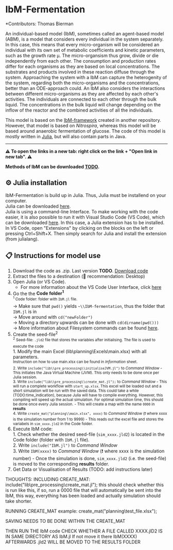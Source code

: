 # IbM-Fermentation

*Contributors: Thomas Bierman

An individual-based model (IbM), sometimes called an agent-based model (ABM), is a model that considers every individual in the system separately.
In this case, this means that every micro-organism will be considered an individual with its own set of metabolic coefficients and kinetic parameters, such as the growth rate µ. The micro-organsism thus grow, divide or die independently from each other. The consumption and production rates differ for each organisms as they are based on local concentrations. The substrates and products involved in these reaction diffuse through the system. Approaching the system with a IbM can capture the heterogenity of the system, regarding both the micro-organisms and the concentrations, better than an ODE-approach could. An IbM also considers the interactions between different micro-organisms as they are affected by each other's activities.
The individuals are connected to each other through the bulk liquid. The concentrations in the bulk liquid will change depending on the inflow of the reactor and the combined activities of all the individuals.

This model is based on the [IbM-framework](https://github.com/Computational-Platform-IbM/IbM) created in another repository. However, that model is based on _Nitrospira_, whereas this model will be based around
anaerobic fermentation of glucose. The code of this model is mostly written in [Julia](https://julialang.org/), but will also contain parts in Java.
_______________________________

**:warning: To open the links in a new tab: right click on the link + "Open link in new tab". :warning:**

**Methods of IbM can be downloaded [TODO]().**

## :gear: Julia installation
IbM-Fermentation is build up in Julia. Thus, Julia must be installend on your computer.
<br> Julia can be downloaded [here](https://julialang.org/downloads/).
<br> Julia is using a command-line Interface. To make working with the code easier, it is also possible to run it with Visual Studio Code (VS Code), which can be downloaded [here](https://code.visualstudio.com/Download). In this case, a Julia extension has to be installed. In VS Code, open "Extensions" by clicking on the blocks on the left or pressing Ctrl+Shift+X. Then simply search for Julia and install the extension (from julialang).

## :clipboard: Instructions for model use
1. Download the code as .zip. Last version **TODO**. [Download code]()
2. Extract the files to a destination (:star2: recommendation: Desktop)
3. Open Julia (or VS Code).
    - For more information about the VS Code User Interface, click [here](https://code.visualstudio.com/docs/getstarted/userinterface)
4. Go the the **Code folder<sup>1</sup>**
    <br><sup><sup>1</sup> Code folder: folder with `IbM.jl` file. </sup>
    <br>→ Make sure that `pwd()` yields `~\\IbM-fermentation`, thus the folder that `IbM.jl` is in
    <br>→ Move around with `cd("newFolder")`
    <br>→ Moving a directory upwards can be done with `cd(dirname(pwd()))`
    <br>→ More information about Filesystem commands can be found [here](https://docs.julialang.org/en/v1/base/file/).
5. Create the seed-file<sup>2</sup>
    <br><sup><sup>2</sup> Seed-file: `.jld2` file that stores the variables after initialising. The file is used to execute the code </sup>
    <br>1. Modify the main Excel (lib\planning\Excels\main.xlsx) with all parameters.
      <br><sup>Instruction on how to use main.xlsx can be found in *Information* sheet.
    <br>2. Write `include("lib\\pre_processing\\initialiseJVM.jl")` to *Command Window*
        - This initiates the Java Virtual Machine (JVM). This only needs to be done once per Julia session.
    <br>3. Write `include("lib\\pre_processing\\create_mat.jl");` to *Command Window*
        - This will run a complete workflow with `start_up.xlsx`. This excel will be loaded out and a short simulation will be run with the saved data. This could take a while (TODO:time_indication), because Julia will have to compile everything. However, this compiling will speed up the actual simulation. For optimal simulation time, this should be done once every Julia session.
        - This will create a map with the name `0000` in **results**
    <br>4. Write `create_mat("planning\\main.xlsx", xxxx)` to *Command Window* (:exclamation: where xxxx is the simulation number from 1 to 9999)
        - This reads out the excel file and stores the variabels in `sim_xxxx.jld2` in the Code folder.
6. Execute IbM code:
    <br>1. Check whether the desired seed-file (`sim_xxxx.jld2`) is located in the Code folder (folder with `IbM.jl` file). 
    <br>2. Write `include("IbM.jl")` to *Command Window*
    <br>3. Write  `IbM(xxxx)` to *Command Window* (:exclamation: where xxxx is the simulation number)
        - Once the simulation is done, `sim_xxxx.jld2` (i.e. the seed-file) is moved to the corresponding **results** folder.
7. Get Data or Visualisation of Results (TODO: add instructions later)


THOUGHTS:
INCLUDING CREATE_MAT:
include("lib\\pre_processing\\create_mat.jl");
this should check whether this is run like this, if so, run a 0000 file that will automatically be sent into the IbM, this way, everything has been loaded and actually simulation should take shorter.

RUNNING CREATE_MAT example:
create_mat("planning\\test_file.xlsx");

SAVING NEEDS TO BE DONE WITHIN THE CREATE_MAT


THEN RUN THE IbM code 
CHECK WHETHER A FILE CALLED XXXX.jlD2 IS IN SAME DIRECTORY AS IbM.jl
    If not move it there
IbM(XXXX)
AFTERWARDS .jld2 WILL BE MOVED TO THE RESULTS FOLDER